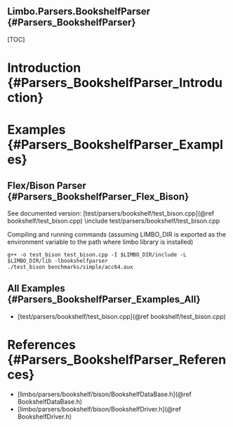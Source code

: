 Limbo.Parsers.BookshelfParser {#Parsers_BookshelfParser}
---------

[TOC]

# Introduction {#Parsers_BookshelfParser_Introduction}

# Examples {#Parsers_BookshelfParser_Examples}

## Flex/Bison Parser {#Parsers_BookshelfParser_Flex_Bison}

See documented version: [test/parsers/bookshelf/test_bison.cpp](@ref bookshelf/test_bison.cpp)
\include test/parsers/bookshelf/test_bison.cpp

Compiling and running commands (assuming LIMBO_DIR is exported as the environment variable to the path where limbo library is installed)
~~~~~~~~~~~~~~~~
g++ -o test_bison test_bison.cpp -I $LIMBO_DIR/include -L $LIMBO_DIR/lib -lbookshelfparser
./test_bison benchmarks/simple/acc64.aux
~~~~~~~~~~~~~~~~

## All Examples {#Parsers_BookshelfParser_Examples_All}

- [test/parsers/bookshelf/test_bison.cpp](@ref bookshelf/test_bison.cpp)

# References {#Parsers_BookshelfParser_References}

- [limbo/parsers/bookshelf/bison/BookshelfDataBase.h](@ref BookshelfDataBase.h)
- [limbo/parsers/bookshelf/bison/BookshelfDriver.h](@ref BookshelfDriver.h)
